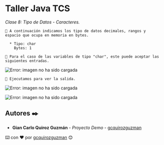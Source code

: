 # Taller Java TCS

_Clase 8: Tipo de Datos - Caracteres._

```
📢 A continuación indicamos los tipo de datos decimales, rangos y espacio que ocupa en memoria en bytes.

  * Tipo: char
    Bytes: 1
```

```
📢 Para el caso de las variables de tipo "char", este puede aceptar las siguientes entradas.
```

![Error: imagen no ha sido cargada](https://github.com/gcquirozguzman/java-tcs-202001/blob/Clase-08/imagenes/pagina_8_1.png)

```
📢 Ejecutamos para ver la salida.
```

![Error: imagen no ha sido cargada](https://github.com/gcquirozguzman/java-tcs-202001/blob/Clase-08/imagenes/pagina_8_2.png)

![Error: imagen no ha sido cargada](https://github.com/gcquirozguzman/java-tcs-202001/blob/Clase-08/imagenes/pagina_8_3.png)


## Autores ✒️

* **Gian Carlo Quiroz Guzmán** - *Proyecto Demo* - [gcquirozguzman](https://github.com/gcquirozguzman)



⌨️ con ❤️ por [gcquirozguzman](https://github.com/gcquirozguzman) 😊
